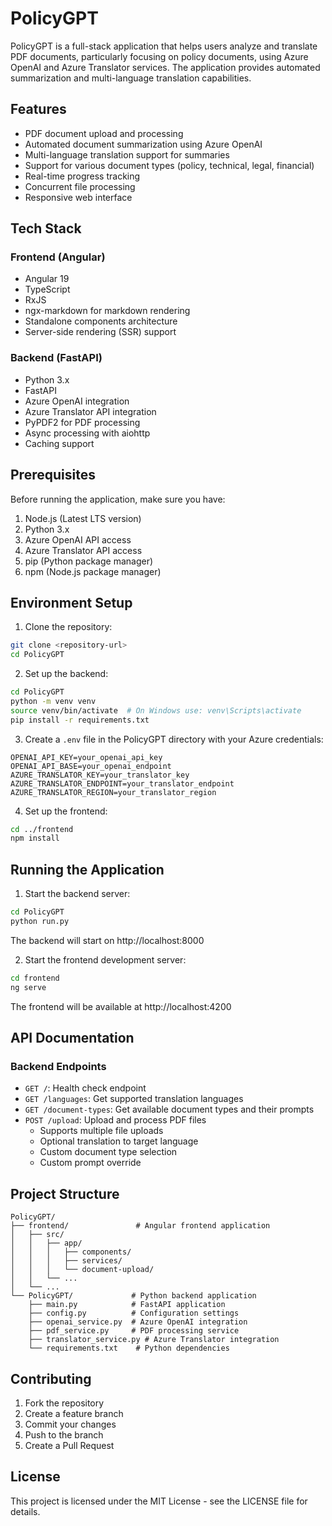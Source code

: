 # PolicyGPT

PolicyGPT is a full-stack application that helps users analyze and translate PDF documents, particularly focusing on policy documents, using Azure OpenAI and Azure Translator services. The application provides automated summarization and multi-language translation capabilities.

## Features

- PDF document upload and processing
- Automated document summarization using Azure OpenAI
- Multi-language translation support for summaries
- Support for various document types (policy, technical, legal, financial)
- Real-time progress tracking
- Concurrent file processing
- Responsive web interface

## Tech Stack

### Frontend (Angular)
- Angular 19
- TypeScript
- RxJS
- ngx-markdown for markdown rendering
- Standalone components architecture
- Server-side rendering (SSR) support

### Backend (FastAPI)
- Python 3.x
- FastAPI
- Azure OpenAI integration
- Azure Translator API integration
- PyPDF2 for PDF processing
- Async processing with aiohttp
- Caching support

## Prerequisites

Before running the application, make sure you have:

1. Node.js (Latest LTS version)
2. Python 3.x
3. Azure OpenAI API access
4. Azure Translator API access
5. pip (Python package manager)
6. npm (Node.js package manager)

## Environment Setup

1. Clone the repository:
```bash
git clone <repository-url>
cd PolicyGPT
```

2. Set up the backend:
```bash
cd PolicyGPT
python -m venv venv
source venv/bin/activate  # On Windows use: venv\Scripts\activate
pip install -r requirements.txt
```

3. Create a `.env` file in the PolicyGPT directory with your Azure credentials:
```env
OPENAI_API_KEY=your_openai_api_key
OPENAI_API_BASE=your_openai_endpoint
AZURE_TRANSLATOR_KEY=your_translator_key
AZURE_TRANSLATOR_ENDPOINT=your_translator_endpoint
AZURE_TRANSLATOR_REGION=your_translator_region
```

4. Set up the frontend:
```bash
cd ../frontend
npm install
```

## Running the Application

1. Start the backend server:
```bash
cd PolicyGPT
python run.py
```
The backend will start on http://localhost:8000

2. Start the frontend development server:
```bash
cd frontend
ng serve
```
The frontend will be available at http://localhost:4200

## API Documentation

### Backend Endpoints

- `GET /`: Health check endpoint
- `GET /languages`: Get supported translation languages
- `GET /document-types`: Get available document types and their prompts
- `POST /upload`: Upload and process PDF files
  - Supports multiple file uploads
  - Optional translation to target language
  - Custom document type selection
  - Custom prompt override

## Project Structure

```
PolicyGPT/
├── frontend/               # Angular frontend application
│   ├── src/
│   │   ├── app/
│   │   │   ├── components/
│   │   │   ├── services/
│   │   │   └── document-upload/
│   │   └── ...
│   └── ...
└── PolicyGPT/             # Python backend application
    ├── main.py            # FastAPI application
    ├── config.py          # Configuration settings
    ├── openai_service.py  # Azure OpenAI integration
    ├── pdf_service.py     # PDF processing service
    ├── translator_service.py # Azure Translator integration
    └── requirements.txt    # Python dependencies
```

## Contributing

1. Fork the repository
2. Create a feature branch
3. Commit your changes
4. Push to the branch
5. Create a Pull Request

## License

This project is licensed under the MIT License - see the LICENSE file for details.